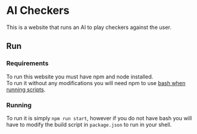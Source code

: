 # AI Checkers

This is a website that runs an AI to play checkers against the user.

## Run

### Requirements

To run this website you must have npm and node installed. \
To run it without any modifications you will need npm to use [bash when running scripts](https://stackoverflow.com/a/46006249).

### Running

To run it is simply ```npm run start```, however if you do not have bash you will have to modify the build script in ```package.json``` to run in your shell.
